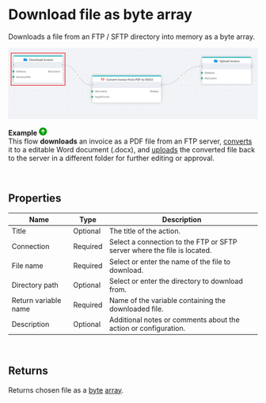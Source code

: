 # Download file as byte array

Downloads a file from an FTP / SFTP directory into memory as a byte array.

![img](../../../../images/flow/ftp-download-file-as-byte-array.png)

**Example** ![img](../../../../images/strz.jpg)  
This flow **downloads** an invoice as a PDF file from an FTP server, [converts](../adobe/pdf-to-non-pdf-as-byte-array.md) it to a editable Word document (.docx), and [uploads](upload-file.md) the converted file back to the server in a different folder for further editing or approval.


<br/>


## Properties

| Name             | Type      |Description                                             |
|------------------|-----------|--------------------------------------------------------|
| Title  | Optional |   The title of the action.       |
| Connection | Required  | Select a connection to the FTP or SFTP server where the file is located. |
| File name | Required | Select or enter the name of the file to download. |
| Directory path | Optional | Select or enter the directory to download from. |
| Return variable name | Required | Name of the variable containing the downloaded file. |
| Description   | Optional | Additional notes or comments about the action or configuration. |

<br/>

## Returns

Returns chosen file as a [byte](https://learn.microsoft.com/en-us/dotnet/api/system.byte) [array](https://learn.microsoft.com/en-us/dotnet/csharp/language-reference/builtin-types/arrays).

